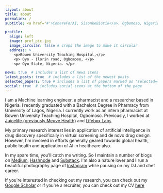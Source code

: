 ```yaml
---
layout: about
title: about
permalink: /
subtitle: <a href='#'>CohereForAI, SisonkeBiotik</a>. Ogbomoso, Nigeria.

profile:
  align: left
  image: prof_pic.jpg
  image_circular: false # crops the image to make it circular
  address: >
    <p>Bowen University Teaching Hospital,</p>
    <p> Oyo - Ilorin road, Ogbomoso, </p>
    <p> Oyo State, Nigeria. </p>

news: true  # includes a list of news items
latest_posts: true  # includes a list of the newest posts
selected_papers: true # includes a list of papers marked as "selected={true}"
social: true  # includes social icons at the bottom of the page
---
```


I am a Machine learning engineer, a pharmacist and a researcher based in Nigeria.
I recently graduated with a Bachelors Degree in Pharmacy from University of Lagos, Nigeria. I currently work as an intern pharmacist at Bowen University Teaching Hospital, Ogbomoso. Previously, I worked at [Juicelife (previously Meuve Health)](https://juicelife.io) and [Lifebox Labs](https://lifebox.ng) 

My primary research interest lies in application of artificial intelligence in drug discovery specifically in virtual screening and de novo drug design. However, I'm involved in efforts generally geared towards global health, public health and application of AI in healthcare also.

In my spare time, you'll catch me writing. So I maintain a number of blogs on [Medium](https://madeofajala.medium.com), [Hashnode](https://madeofajala.hashnode.dev) and [Substack](https://the-continum.substack.com). I'm also a nature lover and I run a beautiful photography page of [Instagram](https://instagram.com/shotsbymarve) while pausing on my DJ and chef career.

If you're interested in checking out my research, you can check out my [Google Scholar](https://scholar.google.com/marvellousajala) or if you're a recruiter, you can check out my CV [here](assets/pdf/CV-Marvellous-Ajala.pdf) 
